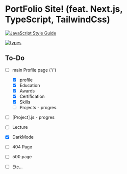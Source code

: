 # PortFolio Site! (feat. Next.js, TypeScript, TailwindCss)

[![JavaScript Style Guide](https://cdn.rawgit.com/standard/standard/master/badge.svg)](https://github.com/standard/standard)

[![types](https://badgen.net/npm/types/react)](https://www.typescriptlang.org/)

## To-Do

- [ ] main Profile page ('/')
  - [x] profile
  - [x] Education
  - [x] Awards
  - [x] Certification
  - [x] Skills
  - [ ] Projects - progres
- [ ] \[Project\].js - progres
- [ ] Lecture

- [x] DarkMode
- [ ] 404 Page
- [ ] 500 page
- [ ] Etc...
